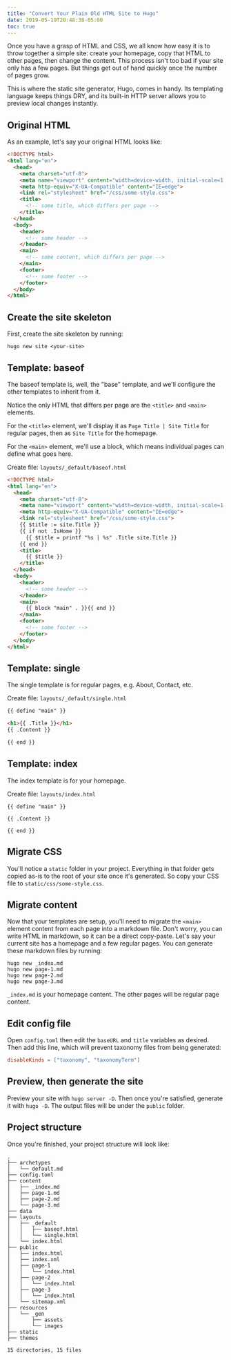 ```yaml
---
title: "Convert Your Plain Old HTML Site to Hugo"
date: 2019-05-19T20:48:38-05:00
toc: true
---
```


Once you have a grasp of HTML and CSS, we all know how easy it is to throw together a simple site: create your homepage, copy that HTML to other pages, then change the content. This process isn't too bad if your site only has a few pages. But things get out of hand quickly once the number of pages grow.

This is where the static site generator, Hugo, comes in handy. Its templating language keeps things DRY, and its built-in HTTP server allows you to preview local changes instantly. 

## Original HTML

As an example, let's say your original HTML looks like:

```html
<!DOCTYPE html>
<html lang="en">
  <head>
    <meta charset="utf-8">
    <meta name="viewport" content="width=device-width, initial-scale=1.0">
    <meta http-equiv="X-UA-Compatible" content="IE=edge">
    <link rel="stylesheet" href="/css/some-style.css">
    <title>
      <!-- some title, which differs per page -->
    </title>
  </head>
  <body>
    <header>
      <!-- some header -->
    </header>
    <main>
      <!-- some content, which differs per page -->
    </main>
    <footer>
      <!-- some footer -->
    </footer>
  </body>
</html>
```

## Create the site skeleton

First, create the site skeleton by running:

```
hugo new site <your-site>
```

## Template: baseof

The baseof template is, well, the "base" template, and we'll configure the other templates to inherit from it. 

Notice the only HTML that differs per page are the `<title>` and `<main>` elements.

For the `<title>` element, we'll display it as `Page Title | Site Title` for regular pages, then as `Site Title` for the homepage. 

For the `<main>` element, we'll use a block, which means individual pages can define what goes here.  

Create file: `layouts/_default/baseof.html`

```html
<!DOCTYPE html>
<html lang="en">
  <head>
    <meta charset="utf-8">
    <meta name="viewport" content="width=device-width, initial-scale=1.0">
    <meta http-equiv="X-UA-Compatible" content="IE=edge">
    <link rel="stylesheet" href="/css/some-style.css">
    {{ $title := site.Title }}
    {{ if not .IsHome }}
      {{ $title = printf "%s | %s" .Title site.Title }}
    {{ end }}
    <title>
      {{ $title }}
    </title>
  </head>
  <body>
    <header>
      <!-- some header -->
    </header>
    <main>
      {{ block "main" . }}{{ end }}
    </main>
    <footer>
      <!-- some footer -->
    </footer>
  </body>
</html>
```

## Template: single

The single template is for regular pages, e.g. About, Contact, etc.

Create file: `layouts/_default/single.html`

```html
{{ define "main" }}

<h1>{{ .Title }}</h1>
{{ .Content }}

{{ end }}
```

## Template: index

The index template is for your homepage. 

Create file: `layouts/index.html`

```
{{ define "main" }}

{{ .Content }}

{{ end }}
```

## Migrate CSS

You'll notice a `static` folder in your project. Everything in that folder gets copied as-is to the root of your site once it's generated. So copy your CSS file to `static/css/some-style.css`. 

## Migrate content

Now that your templates are setup, you'll need to migrate the `<main>` element content from each page into a markdown file. Don't worry, you can write HTML in markdown, so it can be a direct copy-paste. Let's say your current site has a homepage and a few regular pages. You can generate these markdown files by running:

```
hugo new _index.md
hugo new page-1.md
hugo new page-2.md
hugo new page-3.md
```

`_index.md` is your homepage content. The other pages will be regular page content. 


## Edit config file

Open `config.toml` then edit the `baseURL` and `title` variables as desired. Then add this line, which will prevent taxonomy files from being generated:

```toml
disableKinds = ["taxonomy", "taxonomyTerm"]
```

## Preview, then generate the site

Preview your site with `hugo server -D`. Then once you're satisfied, generate it with `hugo -D`. The output files will be under the `public` folder. 

## Project structure

Once you're finished, your project structure will look like:

```
.
├── archetypes
│   └── default.md
├── config.toml
├── content
│   ├── _index.md
│   ├── page-1.md
│   ├── page-2.md
│   └── page-3.md
├── data
├── layouts
│   ├── _default
│   │   ├── baseof.html
│   │   └── single.html
│   └── index.html
├── public
│   ├── index.html
│   ├── index.xml
│   ├── page-1
│   │   └── index.html
│   ├── page-2
│   │   └── index.html
│   ├── page-3
│   │   └── index.html
│   └── sitemap.xml
├── resources
│   └── _gen
│       ├── assets
│       └── images
├── static
├── themes

15 directories, 15 files
```
